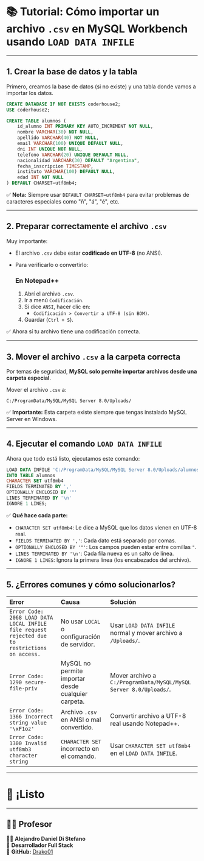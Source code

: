# 📚 Tutorial: Cómo importar un archivo `.csv` en MySQL Workbench usando `LOAD DATA INFILE`

---

## 1. Crear la base de datos y la tabla

Primero, creamos la base de datos (si no existe) y una tabla donde vamos a importar los datos.

```sql
CREATE DATABASE IF NOT EXISTS coderhouse2;
USE coderhouse2;

CREATE TABLE alumnos (
    id_alumno INT PRIMARY KEY AUTO_INCREMENT NOT NULL,
    nombre VARCHAR(30) NOT NULL,
    apellido VARCHAR(40) NOT NULL,
    email VARCHAR(100) UNIQUE DEFAULT NULL,
    dni INT UNIQUE NOT NULL,
    telefono VARCHAR(20) UNIQUE DEFAULT NULL,
    nacionalidad VARCHAR(30) DEFAULT "Argentina",
    fecha_inscripcion TIMESTAMP,
    instituto VARCHAR(100) DEFAULT NULL,
    edad INT NOT NULL
) DEFAULT CHARSET=utf8mb4;
```

✅ **Nota:** Siempre usar `DEFAULT CHARSET=utf8mb4` para evitar problemas de caracteres especiales como "ñ", "á", "é", etc.

---

## 2. Preparar correctamente el archivo `.csv`

Muy importante:

- El archivo `.csv` debe estar **codificado en UTF-8** (no ANSI).
- Para verificarlo o convertirlo:
  
  ### En **Notepad++**

  1. Abrí el archivo `.csv`.
  2. Ir a menú `Codificación`.
  3. Si dice `ANSI`, hacer clic en:
     - `Codificación > Convertir a UTF-8 (sin BOM)`.
  4. Guardar (`Ctrl + S`).

✅ Ahora sí tu archivo tiene una codificación correcta.

---

## 3. Mover el archivo `.csv` a la carpeta correcta

Por temas de seguridad, **MySQL solo permite importar archivos desde una carpeta especial**.

Mover el archivo `.csv` a:

```
C:/ProgramData/MySQL/MySQL Server 8.0/Uploads/
```

✅ **Importante:** Esta carpeta existe siempre que tengas instalado MySQL Server en Windows.

---

## 4. Ejecutar el comando `LOAD DATA INFILE`

Ahora que todo está listo, ejecutamos este comando:

```sql
LOAD DATA INFILE 'C:/ProgramData/MySQL/MySQL Server 8.0/Uploads/alumnos.csv'
INTO TABLE alumnos
CHARACTER SET utf8mb4
FIELDS TERMINATED BY ','
OPTIONALLY ENCLOSED BY '"'
LINES TERMINATED BY '\n'
IGNORE 1 LINES;
```

✅ **Qué hace cada parte:**

- `CHARACTER SET utf8mb4`: Le dice a MySQL que los datos vienen en UTF-8 real.
- `FIELDS TERMINATED BY ','`: Cada dato está separado por comas.
- `OPTIONALLY ENCLOSED BY '"'`: Los campos pueden estar entre comillas `"`.
- `LINES TERMINATED BY '\n'`: Cada fila nueva es un salto de línea.
- `IGNORE 1 LINES`: Ignora la primera línea (los encabezados del archivo).

---

## 5. ¿Errores comunes y cómo solucionarlos?

| Error | Causa | Solución |
|:---|:---|:---|
| `Error Code: 2068 LOAD DATA LOCAL INFILE file request rejected due to restrictions on access.` | No usar `LOCAL` o configuración de servidor. | Usar `LOAD DATA INFILE` normal y mover archivo a `/Uploads/`. |
| `Error Code: 1290 secure-file-priv` | MySQL no permite importar desde cualquier carpeta. | Mover archivo a `C:/ProgramData/MySQL/MySQL Server 8.0/Uploads/`. |
| `Error Code: 1366 Incorrect string value '\xF1oz'` | Archivo `.csv` en ANSI o mal convertido. | Convertir archivo a UTF-8 real usando Notepad++. |
| `Error Code: 1300 Invalid utf8mb3 character string` | `CHARACTER SET` incorrecto en el comando. | Usar `CHARACTER SET utf8mb4` en el `LOAD DATA INFILE`. |

---

# 🎉 ¡Listo

---

## 🧑‍🏫 Profesor  

👨‍💻 **Alejandro Daniel Di Stefano**  
📌 **Desarrollador Full Stack**  
🔗 **GitHub:** [Drako01](https://github.com/Drako01)  
